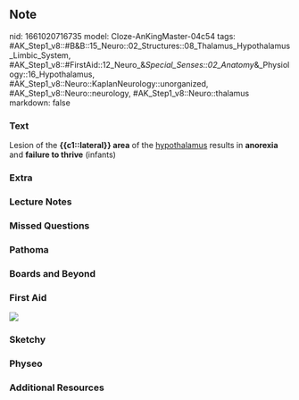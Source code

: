 ## Note
nid: 1661020716735
model: Cloze-AnKingMaster-04c54
tags: #AK_Step1_v8::#B&B::15_Neuro::02_Structures::08_Thalamus_Hypothalamus_Limbic_System, #AK_Step1_v8::#FirstAid::12_Neuro_&_Special_Senses::02_Anatomy_&_Physiology::16_Hypothalamus, #AK_Step1_v8::Neuro::KaplanNeurology::unorganized, #AK_Step1_v8::Neuro::neurology, #AK_Step1_v8::Neuro::thalamus
markdown: false

### Text
<div>
  <div>
    Lesion of the <b>{{c1::lateral}} area</b> of the
    <u>hypothalamus</u> results in <b>anorexia</b> and <b>failure
    to thrive</b> (infants)
  </div>
</div>

### Extra


### Lecture Notes


### Missed Questions


### Pathoma


### Boards and Beyond


### First Aid
<img src="tmp_ot7OC.png">

### Sketchy


### Physeo


### Additional Resources

